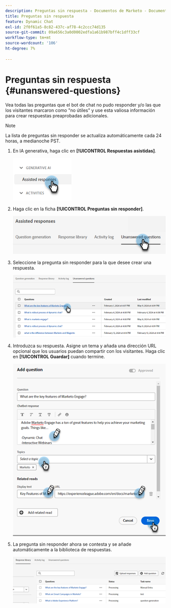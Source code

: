 ```yaml
---
description: Preguntas sin respuesta - Documentos de Marketo - Documentación del producto
title: Preguntas sin respuesta
feature: Dynamic Chat
exl-id: 2f0f61a5-8c82-437c-af78-4c2ccc74d135
source-git-commit: 09a656c3a0d0002edfa1a61b987bff4c1dff33cf
workflow-type: tm+mt
source-wordcount: '106'
ht-degree: 7%

---
```


# Preguntas sin respuesta {#unanswered-questions}

Vea todas las preguntas que el bot de chat no pudo responder y/o las que los visitantes marcaron como &quot;no útiles&quot; y use esta valiosa información para crear respuestas preaprobadas adicionales.

>[!NOTE]
>
>La lista de preguntas sin responder se actualiza automáticamente cada 24 horas, a medianoche PST.

1. En IA generativa, haga clic en **[!UICONTROL Respuestas asistidas]**.

   ![](assets/unanswered-questions-1.png)

1. Haga clic en la ficha **[!UICONTROL Preguntas sin responder]**.

   ![](assets/unanswered-questions-2.png)

1. Seleccione la pregunta sin responder para la que desee crear una respuesta.

   ![](assets/unanswered-questions-3.png)

1. Introduzca su respuesta. Asigne un tema y añada una dirección URL opcional que los usuarios puedan compartir con los visitantes. Haga clic en **[!UICONTROL Guardar]** cuando termine.

   ![](assets/unanswered-questions-4.png)

1. La pregunta sin responder ahora se contesta y se añade automáticamente a la biblioteca de respuestas.

   ![](assets/unanswered-questions-5.png)
